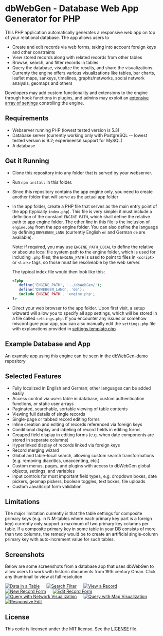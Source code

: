 # dbWebGen - Database Web App Generator for PHP
This PHP application automatically generates a responsive web app on top of your relational database. The app allows users to
* Create and edit records via web forms, taking into account foreign keys and other constraints
* View stored records along with related records from other tables
* Browse, search, and filter records in tables
* Query the database, visualize the results, and share the visualizations. Currenty the engine offers various visualizations like tables, bar charts, leaflet maps, sankeys, timelines, graphs/networks, social network analysis, geomaps and others

Developers may add custom functionality and extensions to the engine through hook functions in plugins, and admins may exploit an [extensive array of settings](settings.template.php) controlling the engine.

## Requirements
* Webserver running PHP (lowest tested version is 5.3)
* Database server (currently working only with PostgreSQL -- lowest tested version is 9.2; experimental support for MySQL)
* A database

## Get it Running
* Clone this repository into any folder that is served by your webserver.
* Run `npm install` in this folder.
* Since this repository contains the app engine only, you need to create another folder that will serve as the actual app folder
* In the app folder, create a PHP file that serves as the main entry point of the app (typically `index.php`). This file is very simple: it must include a definition of the constant `ENGINE_PATH`, which shall define the relative path to app engine folder. The other line in this file is the inclusion of `engine.php` from the app engine folder. You can also define the language by defining `DBWEBGEN_LANG` (currently English `en` and German `de` are available).

  Note: if required, you may use `ENGINE_PATH_LOCAL` to define the relative or absolute local file system path to the engine folder, which is used for including `.php` files; the `ENGINE_PATH` is used to point to files in `<script>` or `<link>` tags, so those must be resolveable by the web server.

  The typical index file would then look like this:

  ```php
  <?php
     define('ENGINE_PATH', '../dbWebGen/');
     define('DBWEBGEN_LANG', 'de');
     include ENGINE_PATH . 'engine.php';
  ?>
  ```
* Direct your web browser to the app folder. Upon first visit, a setup wizward will allow you to specify all app settings, which will be stored in a file called `settings.php`. If you encounter any issues or somehow misconfigure your app, you can also manually edit the `settings.php` file with explanations provided in [settings.template.php](settings.template.php)

## Example Database and App
An example app using this engine can be seen in the [dbWebGen-demo](https://github.com/eScienceCenter/dbWebGen-demo) repository

## Selected Features
* Fully localized in English and German; other languages can be added easily
* Access control via users table in database, custom authentication functions, or static user arrays
* Paginated, searchable, sortable viewing of table contents
* Viewing full details of single records
* Single-page or tabbed record editing forms
* Inline creation and editing of records referenced via foreign keys
* Conditional display and labeling of record fields in editing forms
* Grouped field display in editing forms (e.g. when date components are stored in separate columns)
* Hyperlinked display of records linked via foreign keys
* Record merging wizard
* Global and table-local search, allowing custom search transformations (e.g. removing diacritics, unaccenting, etc.)
* Custom menus, pages, and plugins with access to dbWebGen global objects, settings, and variables
* Input controls for most important field types, e.g. dropdown boxes, date pickers, geomap pickers, boolean toggles, text boxes, file uploads
* Custom JavaScript form validation

## Limitations
The major limitation currently is that the table settings for composite primary keys (e.g. in N:M-tables where each primary key part is a foreign key) currently only support a maximum of two primary key columns per table. If a composite primary key in some table in your DB consists of more than two columns, the remedy would be to create an artificial single-column primary key with auto-increment value for such tables.

## Screenshots
Below are some screenshots from a database app that uses dbWebGen to allow users to work with historic documents from 19th century Oman. Click any thumbnail to view at full resolution.

[![Data in a Table](https://esciencecenter.github.io/assets/dbWebGen/screenshots/alhamra/list_documents_th.png)](https://esciencecenter.github.io/assets/dbWebGen/screenshots/alhamra/list_documents.png)  
[![Search Filter](https://esciencecenter.github.io/assets/dbWebGen/screenshots/alhamra/filter_persons_th.png)](https://esciencecenter.github.io/assets/dbWebGen/screenshots/alhamra/filter_persons.png)  
[![View a Record](https://esciencecenter.github.io/assets/dbWebGen/screenshots/alhamra/view_document_th.png)](https://esciencecenter.github.io/assets/dbWebGen/screenshots/alhamra/view_document.png)  
[![New Record Form](https://esciencecenter.github.io/assets/dbWebGen/screenshots/alhamra/new_document_recipient_th.png)](https://esciencecenter.github.io/assets/dbWebGen/screenshots/alhamra/new_document_recipient.png)  
[![Edit Record Form](https://esciencecenter.github.io/assets/dbWebGen/screenshots/alhamra/edit_document_th.png)](https://esciencecenter.github.io/assets/dbWebGen/screenshots/alhamra/edit_document.png)  
[![Query with Network Visualization](https://esciencecenter.github.io/assets/dbWebGen/screenshots/alhamra/query_network_th.png)](https://esciencecenter.github.io/assets/dbWebGen/screenshots/alhamra/query_network.png)  
[![Query with Map Visualization](https://esciencecenter.github.io/assets/dbWebGen/screenshots/alhamra/query_map_th.png)](https://esciencecenter.github.io/assets/dbWebGen/screenshots/alhamra/query_map.png)  
[![Responsive Edit](https://esciencecenter.github.io/assets/dbWebGen/screenshots/alhamra/edit_responsive_th.png)](https://esciencecenter.github.io/assets/dbWebGen/screenshots/alhamra/edit_responsive.png)

## License
This code is licensed under the MIT license. See the [LICENSE](LICENSE) file.
